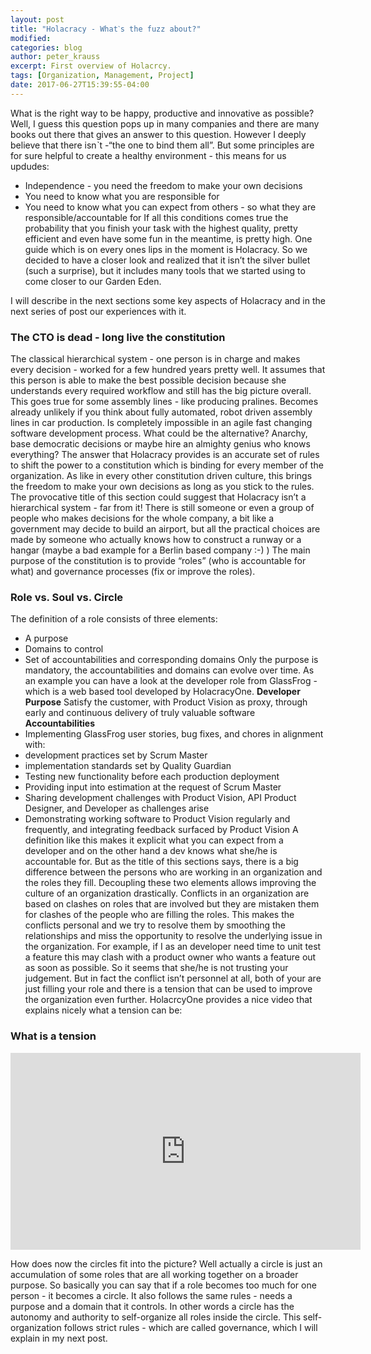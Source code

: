 ```yaml
---
layout: post
title: "Holacracy - Whatˋs the fuzz about?"
modified:
categories: blog
author: peter_krauss
excerpt: First overview of Holacrcy.
tags: [Organization, Management, Project]
date: 2017-06-27T15:39:55-04:00
---
```


What is the right way to be happy, productive and innovative as possible? Well, I guess this question 
pops up in many companies and there are many books out there that gives an answer to this question. 
However I deeply believe that there isnˋt  -“the one to bind them all”. But some principles are for sure 
helpful to create a healthy environment - this means for us updudes:
 * Independence - you need the freedom to make your own decisions
 * You need to know what you are responsible for
 * You need to know what you can expect from others - so what they are responsible/accountable for
If all this conditions comes true the probability that you finish your task with the highest quality, 
pretty efficient and even have some fun in the meantime, is pretty high.
One guide which is on every ones lips in the moment is Holacracy. So we decided to have a closer look 
and realized that it isn’t the silver bullet (such a surprise), but it includes many tools that we 
started using to come closer to our Garden Eden.

I will describe in the next sections some key aspects of Holacracy and in the next series of post our 
experiences with it.

### The CTO is dead - long live the constitution

The classical hierarchical system - one person is in charge and makes every decision - worked for a few 
hundred years pretty well. It assumes that this person is able to make the best possible decision 
because she understands every required workflow and still has the big picture overall. This goes true 
for some assembly lines - like producing pralines. Becomes already unlikely if you think about fully 
automated, robot driven assembly lines in car production. Is completely impossible in an agile fast 
changing software development process. 
What could be the alternative? Anarchy, base democratic decisions or maybe hire an almighty genius who 
knows everything?
The answer that Holacracy provides is an accurate set of rules to shift the power to a constitution 
which is binding for every member of the organization. As like in every other constitution driven 
culture, this brings the freedom to make your own decisions as long as you stick to the rules. 
The provocative title of this section could suggest that Holacracy isn’t a hierarchical system - far 
from it! There is still someone or even a group of people who makes decisions for the whole company, a 
bit like a government may decide to build an airport, but all the practical choices are made by someone 
who actually knows how to construct a runway or a hangar (maybe a bad example for a Berlin based company :-) )
The main purpose of the constitution is to provide “roles” (who is accountable for what) and governance processes 
(fix or improve the roles).


### Role vs. Soul vs. Circle
The definition of a role consists of three elements:
 * A purpose 
 * Domains to control
 * Set of accountabilities and corresponding domains
 Only the purpose is mandatory, the accountabilities and domains can evolve over time. As an example you can have a look at the developer role from GlassFrog - 
 which is a web based tool developed by HolacracyOne. 
**Developer**
**Purpose**
Satisfy the customer, with Product Vision as proxy, through early and continuous delivery of truly valuable software
**Accountabilities**
 * Implementing GlassFrog user stories, bug fixes, and chores in alignment with: 
 * development practices set by Scrum Master 
 * implementation standards set by Quality Guardian
 * Testing new functionality before each production deployment
 * Providing input into estimation at the request of Scrum Master
 * Sharing development challenges with Product Vision, API Product Designer, and Developer as challenges arise
 * Demonstrating working software to Product Vision regularly and frequently, and integrating feedback surfaced by Product Vision
A definition like this makes it explicit what you can expect from a developer and on the other hand a dev 
knows what she/he is accountable for. 
But as the title of this sections says, there is a big difference between the persons who are working in 
an organization and the roles they fill. Decoupling these two elements allows improving the culture of 
an organization drastically. Conflicts in an organization are based on clashes on roles that are 
involved but they are mistaken them for clashes of the people who are filling the roles. This makes the 
conflicts personal and we try to resolve them by smoothing the relationships and miss the opportunity 
to resolve the underlying issue in the organization. For example, if I as an developer need time to 
unit test a feature this may clash with a product owner who wants a feature out as soon as possible. So 
it seems that she/he is not trusting your judgement. But in fact the conflict isn’t personnel at all, 
both of your are just filling your role and there is a tension that can be used to improve the organization 
even further. HolacrcyOne provides a nice video that explains nicely what a tension can be:

### What is a tension
<div class="yt-video"><iframe width="560" height="315" src="https://www.youtube.com/embed/MUHfVoQUj54" frameborder="0" allowfullscreen></iframe></div>

How does now the circles fit into the picture? Well actually a circle is just an accumulation of some 
roles that are all working together on a broader purpose. So basically you can say that if a role 
becomes too much for one person - it becomes a circle. It also follows the same rules - needs a purpose 
and a domain that it controls. In other words a circle has the autonomy and authority to self-organize 
all roles inside the circle. 
This self-organization follows strict rules - which are called governance, which I will explain in my 
next post.
